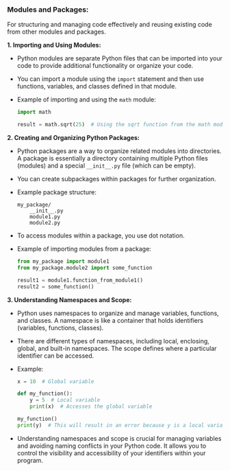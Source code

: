 ### **Modules and Packages:**
For structuring and managing code effectively and reusing existing code from other modules and packages.

**1. Importing and Using Modules:**
   - Python modules are separate Python files that can be imported into your code to provide additional functionality or organize your code.

   - You can import a module using the `import` statement and then use functions, variables, and classes defined in that module.

   - Example of importing and using the `math` module:

     ```python
     import math

     result = math.sqrt(25)  # Using the sqrt function from the math module
     ```

**2. Creating and Organizing Python Packages:**
   - Python packages are a way to organize related modules into directories. A package is essentially a directory containing multiple Python files (modules) and a special `__init__.py` file (which can be empty).

   - You can create subpackages within packages for further organization.

   - Example package structure:

     ```
     my_package/
         __init__.py
         module1.py
         module2.py
     ```

   - To access modules within a package, you use dot notation.

   - Example of importing modules from a package:

     ```python
     from my_package import module1
     from my_package.module2 import some_function

     result1 = module1.function_from_module1()
     result2 = some_function()
     ```

**3. Understanding Namespaces and Scope:**
   - Python uses namespaces to organize and manage variables, functions, and classes. A namespace is like a container that holds identifiers (variables, functions, classes).

   - There are different types of namespaces, including local, enclosing, global, and built-in namespaces. The scope defines where a particular identifier can be accessed.

   - Example:

     ```python
     x = 10  # Global variable

     def my_function():
         y = 5  # Local variable
         print(x)  # Accesses the global variable

     my_function()
     print(y)  # This will result in an error because y is a local variable
     ```

   - Understanding namespaces and scope is crucial for managing variables and avoiding naming conflicts in your Python code. It allows you to control the visibility and accessibility of your identifiers within your program.
